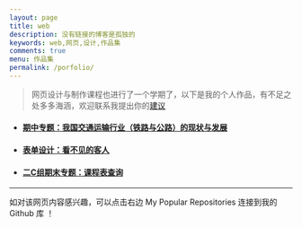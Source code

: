 ```yaml
---
layout: page
title: web
description: 没有链接的博客是孤独的
keywords: web,网页,设计,作品集
comments: true
menu: 作品集
permalink: /porfolio/
---
```


> 网页设计与制作课程也进行了一个学期了，以下是我的个人作品，有不足之处多多海涵，欢迎联系我提出你的[建议](https://bingxin70aa.github.io//about/.)
 
 
- ####  [期中专题：我国交通运输行业（铁路与公路）的现状与发展](https://bingxin70aa.github.io/Agroup/)
- ####  [表单设计：看不见的客人](https://bingxin70aa.github.io/The-Invisible-Guest/)
- ####  [二C组期末专题：课程表查询](https://github.com/hujingyin/repo-C-)
  
  
--------------------------------  

如对该网页内容感兴趣，可以点击右边 My Popular Repositories 连接到我的 Github 库 ！
